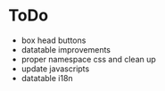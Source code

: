 # ToDo

* box head buttons
* datatable improvements
* proper namespace css and clean up
* update javascripts
* datatable i18n